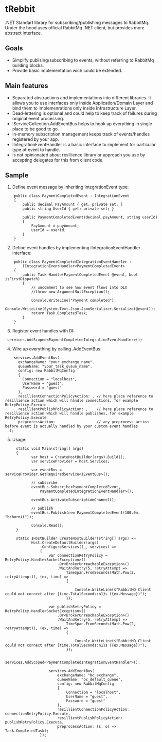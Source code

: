 # tRebbit

.NET Standart library for subscribing/publishing messages to RabbitMq. Under the hood uses official RabbitMq .NET client, but provides more abstract interface.

## Goals
 - Simplify publising/subscribing to events, without referring to RabbitMq building blocks. 
 - Provide basic implementation wich could be extended.
 
## Main features
 - Separated abstractions and implementations into different libraries. It allows you to use interfaces only inside Application/Domain Layer and bind them to implemenrations only
   inside Infrastructure Layer.
 - Dead-lettering is optional and could help to keep track of failures during original event processing.
 - IServiceCollection.AddEventBus helps to hook up everything in single place to be good to go.
 - In-memory subscription management keeps track of events/handles registered by your app.
 - IIntegrationEventHandler is a basic interface to implement for particular type of event to handle.
 - Is not opinionated about resillience library or approach you use by accepting delegates for this from client code.
 
## Sample
   
  1. Define event message by inheriting IntegrationEvent type: 
   
```    
    public class PaymentCompletedEvent : IntegrationEvent
    {
        public decimal PayAmount { get; private set; }
        public string UserId { get; private set; }

        public PaymentCompletedEvent(decimal payAmount, string userId)
        {
            PayAmount = payAmount;
            UserId = userId;
        }
    } 
```

2. Define event handles by implementing IIntegrationEventHandler interface:
```
    public class PaymentCompletedIntegrationEventHandler : 
        IIntegrationEventHandler<PaymentCompletedEvent>
    {
        public Task Handle(PaymentCompletedEvent @event, bool isFirstDispatch)
        {
            // uncomment to see how event flows into DLX
            //throw new ArgumentNullException();

            Console.WriteLine("Payment completed");
            Console.WriteLine(System.Text.Json.JsonSerializer.Serialize(@event));
            return Task.CompletedTask;
        }
    }
```

3. Register event handles with DI: 

```
 services.AddScoped<PaymentCompletedIntegrationEventHandler>();
```

4. Wire up everything by calling .AddEventBus:

```
    services.AddEventBus(
      exchangeName: "your_exchange_name",
      queueName: "your_task_queue_name",
      config: new RabbitMqConfig
      {
        Connection = "localhost",
        UserName = "guest",
        Password = "guest"
      },
      resillientConnectionPolicyAction: , // here place reference to resillience action which will handle connections, for example RetryPolicy.Execute
      resillientPublishPolicyAction: ,    // here place reference to resillience action which will handle publishes, for example RetryPolicy.Execute
      preprocessAction:                   // any preprocess action before event is actually handled by your custom event handles
  );
```
5. Usage:
   
```
     static void Main(string[] args)
     {
            var host = CreateHostBuilder(args).Build();
            var serviceProvider = host.Services;
          
            var eventBus = serviceProvider.GetRequiredService<IEventBus>();

            // subscribe
            eventBus.Subscribe<PaymentCompletedEvent,
                PaymentCompletedIntegrationEventHandler>();

            eventBus.ActivateSubscriptionChannel();

            // publish
            eventBus.Publish(new PaymentCompletedEvent(100.0m, "bchornii"));

            Console.Read();
     }
```

```
     static IHostBuilder CreateHostBuilder(string[] args) =>
            Host.CreateDefaultBuilder(args)
                .ConfigureServices((_, services) =>
                {
                    var connectionRetryPolicy = RetryPolicy.Handle<SocketException>()
                        .Or<BrokerUnreachableException>()
                        .WaitAndRetry(5, retryAttempt =>
                            TimeSpan.FromSeconds(Math.Pow(2, retryAttempt)), (ex, time) =>
                            {

                                Console.WriteLine($"RabbitMQ Client could not connect after {time.TotalSeconds:n1}s ({ex.Message})");
                            });

                    var publishRetryPolicy = RetryPolicy.Handle<SocketException>()
                        .Or<BrokerUnreachableException>()
                        .WaitAndRetry(5, retryAttempt =>
                            TimeSpan.FromSeconds(Math.Pow(2, retryAttempt)), (ex, time) =>
                            {

                                Console.WriteLine($"RabbitMQ Client could not connect after {time.TotalSeconds:n1}s ({ex.Message})");
                            });

                    services.AddScoped<PaymentCompletedIntegrationEventHandler>();

                    services.AddEventBus(
                        exchangeName: "bc_exchange",
                        queueName: "bc_default_queue",
                        config: new RabbitMqConfig
                        {
                            Connection = "localhost",
                            UserName = "guest",
                            Password = "guest"
                        },
                        resillientConnectionPolicyAction: connectionRetryPolicy.Execute,
                        resillientPublishPolicyAction: publishRetryPolicy.Execute,
                        preprocessAction: (s, o) => Task.CompletedTask);
                });
```
